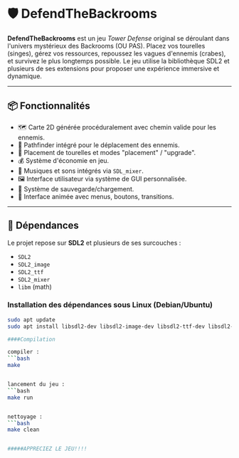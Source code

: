 # 🛡️ DefendTheBackrooms

**DefendTheBackrooms** est un jeu *Tower Defense* original se déroulant dans l'univers mystérieux des Backrooms (OU PAS). Placez vos tourelles (singes), gérez vos ressources, repoussez les vagues d'ennemis (crabes), et survivez le plus longtemps possible. Le jeu utilise la bibliothèque SDL2 et plusieurs de ses extensions pour proposer une expérience immersive et dynamique.

---

## 📦 Fonctionnalités

- 🗺️ Carte 2D générée procéduralement avec chemin valide pour les ennemis.
- 🧠 Pathfinder intégré pour le déplacement des ennemis.
- 🗼 Placement de tourelles et modes "placement" / "upgrade".
- 💰 Système d'économie en jeu.
- 🎵 Musiques et sons intégrés via `SDL_mixer`.
- 🖼️ Interface utilisateur via système de GUI personnalisée.
- 💾 Système de sauvegarde/chargement.
- 🔀 Interface animée avec menus, boutons, transitions.

---

## 🧱 Dépendances

Le projet repose sur **SDL2** et plusieurs de ses surcouches :

- `SDL2`
- `SDL2_image`
- `SDL2_ttf`
- `SDL2_mixer`
- `libm` (math)

### Installation des dépendances sous Linux (Debian/Ubuntu)

```bash
sudo apt update
sudo apt install libsdl2-dev libsdl2-image-dev libsdl2-ttf-dev libsdl2-mixer-dev

####Compilation

compiler :
```bash
make


lancement du jeu :
```bash
make run


nettoyage :
```bash
make clean


#####APPRECIEZ LE JEU!!!!

